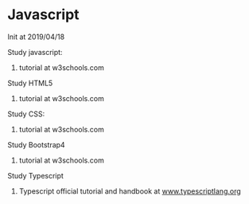 # Javascript
Init at 2019/04/18

Study javascript:
1) tutorial at w3schools.com

Study HTML5
1) tutorial at w3schools.com

Study CSS:
1) tutorial at w3schools.com

Study Bootstrap4
1) tutorial at w3schools.com

Study Typescript
1) Typescript official tutorial and handbook at www.typescriptlang.org



